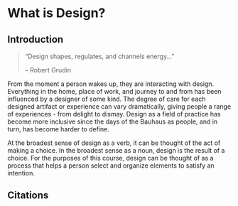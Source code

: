 # What is Design?

## Introduction

> “Design shapes, regulates, and channels energy…”
> 
>– Robert Grudin

From the moment a person wakes up, they are interacting with design. Everything in the home, place of work, and journey to and from has been influenced by a designer of some kind. The degree of care for each designed artifact or experience can vary dramatically, giving people a range of experiences - from delight to dismay. Design as a field of practice has become more inclusive since the days of the Bauhaus as people, and in turn, has become harder to define.

At the broadest sense of design as a verb, it can be thought of the act of making a choice. In the broadest sense as a noun, design is the result of a choice. For the purposes of this course, design can be thought of as a process that helps a person select and organize elements to satisfy an intention.

## Citations

